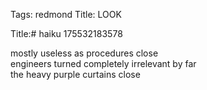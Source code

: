 Tags: redmond
Title: LOOK
  
Title:# haiku 175532183578
  
mostly useless as procedures close  
engineers turned completely irrelevant by far  
the heavy purple curtains close  
